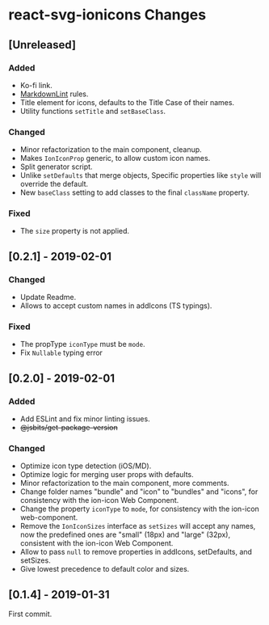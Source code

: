 # react-svg-ionicons Changes

## \[Unreleased]

### Added

- Ko-fi link.
- [MarkdownLint](https://www.npmjs.com/package/markdownlint) rules.
- Title element for icons, defaults to the Title Case of their names.
- Utility functions `setTitle` and `setBaseClass`.

### Changed

- Minor refactorization to the main component, cleanup.
- Makes `IonIconProp` generic, to allow custom icon names.
- Split generator script.
- Unlike `setDefaults` that merge objects, Specific properties like `style` will override the default.
- New `baseClass` setting to add classes to the final `className` property.

### Fixed

- The `size` property is not applied.

## \[0.2.1] - 2019-02-01

### Changed

- Update Readme.
- Allows to accept custom names in addIcons (TS typings).

### Fixed

- The propType `iconType` must be `mode`.
- Fix `Nullable` typing error

## \[0.2.0] - 2019-02-01

### Added

- Add ESLint and fix minor linting issues.
- ~~@jsbits/get-package-version~~

### Changed

- Optimize icon type detection (iOS/MD).
- Optimize logic for merging user props with defaults.
- Minor refactorization to the main component, more comments.
- Change folder names "bundle" and "icon" to "bundles" and "icons", for consistency with the ion-icon Web Component.
- Change the property `iconType` to `mode`, for consistency with the ion-icon web-component.
- Remove the `IonIconSizes` interface as `setSizes` will accept any names, now the predefined ones are "small" (18px) and "large" (32px), consistent with the ion-icon Web Component.
- Allow to pass `null` to remove properties in addIcons, setDefaults, and setSizes.
- Give lowest precedence to default color and sizes.

## \[0.1.4] - 2019-01-31

First commit.
